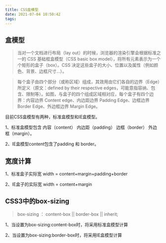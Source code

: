 ```yaml
---
title: CSS盒模型
date: 2021-07-04 10:50:42
tags:
---
```


## 盒模型

> 当对一个文档进行布局（lay out）的时候，浏览器的渲染引擎会根据标准之一的 CSS 基础框盒模型（CSS basic box model），将所有元素表示为一个个矩形的盒子（box）。CSS 决定这些盒子的大小、位置以及属性（例如颜色、背景、边框尺寸…）。
 
> 每个盒子由四个部分（或称区域）组成，其效用由它们各自的边界（Edge）所定义（原文：defined by their respective edges，可能意指容纳、包含、限制等）。如图，与盒子的四个组成区域相对应，每个盒子有四个边界：内容边界 Content edge、内边距边界 Padding Edge、边框边界 Border Edge、外边框边界 Margin Edge。

目前CSS盒模型有两种，标准盒模型和IE盒模型。

1、标准盒模型包含 内容（content） 内边距（padding） 边框（border） 外边框（margin）。

2、IE盒模型content包含了padding 和  border。

## 宽度计算

1、标准盒子实际宽 width = content+margin+padding+border 

2、IE盒子的实际宽 width = content+margin

## CSS3中的box-sizing

> box-sizing ： content-box || border-box || inherit;

1、当设置为box-sizing:content-box时，将采用标准盒模型计算

2、当设置为box-sizing:border-box时，将采用IE盒模型计算
